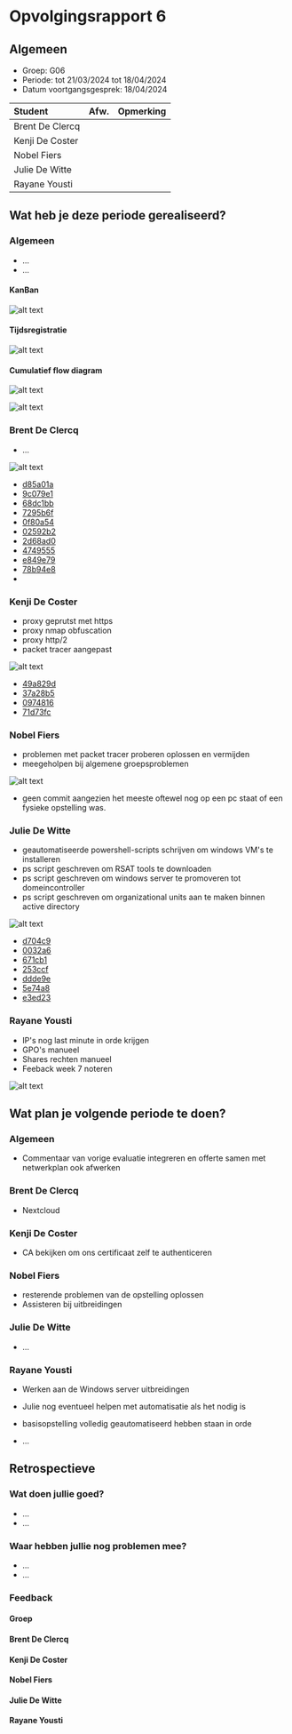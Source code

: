 # Opvolgingsrapport 6

## Algemeen

- Groep: G06
- Periode: tot 21/03/2024 tot 18/04/2024
- Datum voortgangsgesprek: 18/04/2024

| Student         | Afw. | Opmerking |
| :-------------- | :--: | :-------- |
| Brent De Clercq |      |           |
| Kenji De Coster |      |           |
| Nobel Fiers     |      |           |
| Julie De Witte  |      |           |
| Rayane Yousti   |      |           |

## Wat heb je deze periode gerealiseerd?

### Algemeen

- ...
- ...

#### KanBan

<!-- Voeg hier een screenshot toe van de huidige toestand van het kanban bord. -->

![alt text](./img/Kanban.png)

#### Tijdsregistratie

<!-- Voeg hier een screenshot toe van het teamoverzicht van de tijdregistratie, met totaal per student en team -->

![alt text](./img/jira.png)

#### Cumulatief flow diagram

<!-- Voeg hier een screenshot toe van het cumulatief flow diagram voor de periode van het rapport. -->

![alt text](./img/diagram.png)

<!-- Voeg hier een screenshot toe van het cumulatief flow diagram voor de volledige periode van het project. -->

![alt text](./img/diagramCummulatief.png)

### Brent De Clercq

<!-- Voeg hier een overzicht toe van gerealiseerde taken inclusief links naar relevante commits/documenten. -->

- ...

![alt text](./img/Brent.png)

- [d85a01a](https://github.com/HoGentTIN/sep2324-gent-g06/commit/d85a01a9c368cb2d3af0766cfeb1bc692dfee05b)
- [9c079e1](https://github.com/HoGentTIN/sep2324-gent-g06/commit/9c079e1c96cd1a33e3a92e2f9656894abbd078b6)
- [68dc1bb](https://github.com/HoGentTIN/sep2324-gent-g06/commit/68dc1bba25635a038d4fe8e9af348fef3a1e1bdc)
- [7295b6f](https://github.com/HoGentTIN/sep2324-gent-g06/commit/7295b6f3abb826c75dd88652c946bae937cb2463)
- [0f80a54](https://github.com/HoGentTIN/sep2324-gent-g06/commit/0f80a54bf458e7b3cb942eb995156638aa7852bd)
- [02592b2](https://github.com/HoGentTIN/sep2324-gent-g06/commit/02592b2be3412c77b9ba8a85088575dab2b58640)
- [2d68ad0](https://github.com/HoGentTIN/sep2324-gent-g06/commit/2d68ad0b72dc79c14f47af954baba85691c1288b)
- [4749555](https://github.com/HoGentTIN/sep2324-gent-g06/commit/4749555f0abf96acdb0bf93c587651c725511e80)
- [e849e79](https://github.com/HoGentTIN/sep2324-gent-g06/commit/e849e790cb853f4b4816caf7287ceacf8dc5ba8a)
- [78b94e8](https://github.com/HoGentTIN/sep2324-gent-g06/commit/78b94e872838ffb2397bd5https://github.com/HoGentTIN/sep2324-gent-g06/commit/49a829d8b9165c6b99256f37d398892b4e7fa24a52cc571186dde59120)
- []()

<!-- Voeg hier een screenshot van het individueel tijdregistratierapport, met overzicht van elke taak en bijhorende uren. -->

### Kenji De Coster

<!-- Voeg hier een overzicht toe van gerealiseerde taken inclusief links naar relevante commits/documenten. -->

- proxy geprutst met https
- proxy nmap obfuscation
- proxy http/2
- packet tracer aangepast

![alt text](./img/Kenji.png)

- [49a829d ](https://github.com/HoGentTIN/sep2324-gent-g06/commit/49a829d8b9165c6b99256f37d398892b4e7fa24a)
- [37a28b5 ](https://github.com/HoGentTIN/sep2324-gent-g06/commit/37a28b56808b2b9bee4b8fc939fc7894512044d6)
- [0974816 ](https://github.com/HoGentTIN/sep2324-gent-g06/commit/097481677d4b1e64a3c6ca21b04af273f1fba7ae)
- [71d73fc ](https://github.com/HoGentTIN/sep2324-gent-g06/commit/71d73fc582958f90a48ad82a16fc23123fefc539)
<!-- Voeg hier een screenshot van het individueel tijdregistratierapport, met overzicht van elke taak en bijhorende uren. -->

### Nobel Fiers

<!-- Voeg hier een overzicht toe van gerealiseerde taken inclusief links naar relevante commits/documenten. -->

- problemen met packet tracer proberen oplossen en vermijden
- meegeholpen bij algemene groepsproblemen

![alt text](./img/Nobel.png)

  <!-- Voeg hier een screenshot van het individueel tijdregistratierapport, met overzicht van elke taak en bijhorende uren. -->

- geen commit aangezien het meeste oftewel nog op een pc staat of een fysieke opstelling was.

### Julie De Witte

<!-- Voeg hier een overzicht toe van gerealiseerde taken inclusief links naar relevante commits/documenten. -->

- geautomatiseerde powershell-scripts schrijven om windows VM's te installeren
- ps script geschreven om RSAT tools te downloaden
- ps script geschreven om windows server te promoveren tot domeincontroller
- ps script geschreven om organizational units aan te maken binnen active directory

![alt text](./img/Julie.png)
<!-- Voeg hier een screenshot van het individueel tijdregistratierapport, met overzicht van elke taak en bijhorende uren. -->

- [d704c9](https://github.com/HoGentTIN/sep2324-gent-g06/commit/d704c9f44c84054165c2ff6edc85fa2d9421c97d)
- [0032a6](https://github.com/HoGentTIN/sep2324-gent-g06/commit/0032a6e5c7a0f17b25b81e90b7586263cd9f69f4)
- [671cb1](https://github.com/HoGentTIN/sep2324-gent-g06/commit/671cb1e71c83b173b84a32b9cf3323ac7d5c28f1)
- [253ccf](https://github.com/HoGentTIN/sep2324-gent-g06/commit/253ccffd3d56e9e83e989e8812caf3ac526c3c02)
- [ddde9e](https://github.com/HoGentTIN/sep2324-gent-g06/commit/ddde9e4d2e301cf0213f480cecf4f6eaa351e92e)
- [5e74a8](https://github.com/HoGentTIN/sep2324-gent-g06/commit/5e74a8221b7683a90ae4b057e659f14a276d0ba5)
- [e3ed23](https://github.com/HoGentTIN/sep2324-gent-g06/commit/e3ed237ca3289698c3b4650e6dff71090191e0e1)

### Rayane Yousti

<!-- Voeg hier een overzicht toe van gerealiseerde taken inclusief links naar relevante commits/documenten. -->

- IP's nog last minute in orde krijgen
- GPO's manueel
- Shares rechten manueel
- Feeback week 7 noteren

![alt text](./img/Rayane.png)
<!-- Voeg hier een screenshot van het individueel tijdregistratierapport, met overzicht van elke taak en bijhorende uren. -->

## Wat plan je volgende periode te doen?

### Algemeen

<!-- Voeg hier de doelstellingen toe voor volgende periode. -->

- Commentaar van vorige evaluatie integreren en offerte samen met netwerkplan ook afwerken

### Brent De Clercq

<!-- Voeg hier de individuele doelstellingen toe voor volgende periode. -->

- Nextcloud

### Kenji De Coster

<!-- Voeg hier de individuele doelstellingen toe voor volgende periode. -->

- CA bekijken om ons certificaat zelf te authenticeren

### Nobel Fiers

<!-- Voeg hier de individuele doelstellingen toe voor volgende periode. -->

- resterende problemen van de opstelling oplossen
- Assisteren bij uitbreidingen

### Julie De Witte

<!-- Voeg hier de individuele doelstellingen toe voor volgende periode. -->

- ...

### Rayane Yousti

<!-- Voeg hier de individuele doelstellingen toe voor volgende periode. -->
- Werken aan de Windows server uitbreidingen
- Julie nog eventueel helpen met automatisatie als het nodig is
- basisopstelling volledig geautomatiseerd hebben staan in orde

- ...

## Retrospectieve

### Wat doen jullie goed?

<!-- Voeg hier zaken toe die jullie goed doen naar het proces toe. -->

- ...
- ...

### Waar hebben jullie nog problemen mee?

<!-- Voeg hier zaken toe die volgens jullie beter kunnen naar het proces toe. -->

- ...
- ...

### Feedback

#### Groep

#### Brent De Clercq

#### Kenji De Coster

#### Nobel Fiers

#### Julie De Witte

#### Rayane Yousti
